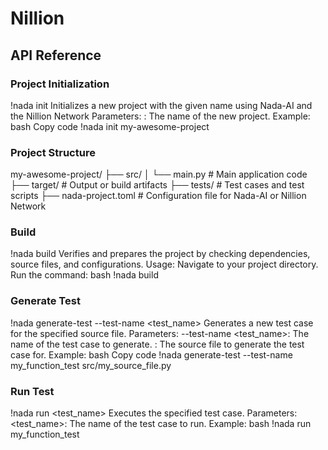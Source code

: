 # Nillion
## API Reference

### Project Initialization
!nada init <project-name>
Initializes a new project with the given name using Nada-AI and the Nillion Network
Parameters:
<project-name>: The name of the new project.
Example:
bash
Copy code
!nada init my-awesome-project

### Project Structure
my-awesome-project/
├── src/
│   └── main.py          # Main application code
├── target/              # Output or build artifacts
├── tests/               # Test cases and test scripts
├── nada-project.toml    # Configuration file for Nada-AI or Nillion Network

### Build
!nada build
Verifies and prepares the project by checking dependencies, source files, and configurations.
Usage:
Navigate to your project directory.
Run the command:
bash
!nada build

### Generate Test
!nada generate-test --test-name <test_name> <source file name>
Generates a new test case for the specified source file.
Parameters:
--test-name <test_name>: The name of the test case to generate.
<source file name>: The source file to generate the test case for.
Example:
bash
Copy code
!nada generate-test --test-name my_function_test src/my_source_file.py

### Run Test
!nada run <test_name>
Executes the specified test case.
Parameters:
<test_name>: The name of the test case to run.
Example:
bash
!nada run my_function_test
